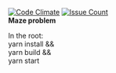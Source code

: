 [![Code Climate](https://codeclimate.com/github/oeui/a-star-labyrinth/badges/gpa.svg)](https://codeclimate.com/github/oeui/a-star-labyrinth)
[![Issue Count](https://codeclimate.com/github/oeui/a-star-labyrinth/badges/issue_count.svg)](https://codeclimate.com/github/oeui/a-star-labyrinth)
<br>
**Maze problem**

In the root:<br>
yarn install && <br>
yarn build && <br>
yarn start   <br>
